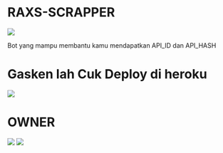# RAXS-SCRAPPER

[<img src="https://telegra.ph/file/aec6cbc4249c30b1a0301.jpg">](https://t.me/RaxScraper)


Bot yang mampu membantu kamu mendapatkan API_ID dan API_HASH

# Gasken lah Cuk Deploy di heroku

<a href="https://heroku.com/deploy?template=https://github.com/kenkannih/scraper-ken"><img src="https://img.shields.io/badge/BUAT DI-HEROKU-blue?style=for-the-badge&logo=heroku" /></a>

# OWNER

<a href="https://t.me/ImThelastKingMs"><img src="https://img.shields.io/badge/OwnerGanteng-black?style=for-the-badge&logo=telegram" /></a>
<a href="https://t.me/kenkanrobot"><img src="https://img.shields.io/badge/DEMO-BOT-gold?style=for-the-badge&logo=telegram" /></a>

